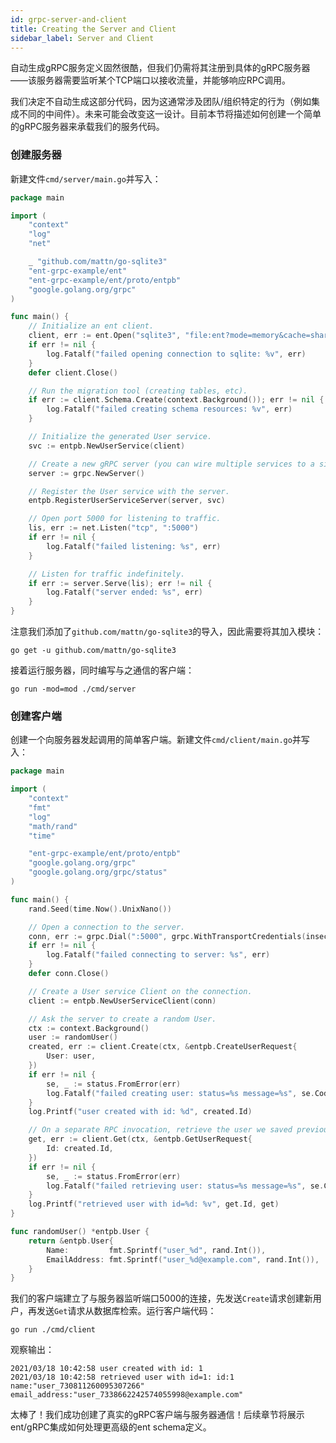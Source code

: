 ```yaml
---
id: grpc-server-and-client
title: Creating the Server and Client
sidebar_label: Server and Client
---
```


自动生成gRPC服务定义固然很酷，但我们仍需将其注册到具体的gRPC服务器——该服务器需要监听某个TCP端口以接收流量，并能够响应RPC调用。

我们决定不自动生成这部分代码，因为这通常涉及团队/组织特定的行为（例如集成不同的中间件）。未来可能会改变这一设计。目前本节将描述如何创建一个简单的gRPC服务器来承载我们的服务代码。

### 创建服务器

新建文件`cmd/server/main.go`并写入：

```go
package main

import (
	"context"
	"log"
	"net"

	_ "github.com/mattn/go-sqlite3"
	"ent-grpc-example/ent"
	"ent-grpc-example/ent/proto/entpb"
	"google.golang.org/grpc"
)

func main() {
	// Initialize an ent client.
	client, err := ent.Open("sqlite3", "file:ent?mode=memory&cache=shared&_fk=1")
	if err != nil {
		log.Fatalf("failed opening connection to sqlite: %v", err)
	}
	defer client.Close()

	// Run the migration tool (creating tables, etc).
	if err := client.Schema.Create(context.Background()); err != nil {
		log.Fatalf("failed creating schema resources: %v", err)
	}

	// Initialize the generated User service.
	svc := entpb.NewUserService(client)

	// Create a new gRPC server (you can wire multiple services to a single server).
	server := grpc.NewServer()

	// Register the User service with the server.
	entpb.RegisterUserServiceServer(server, svc)

	// Open port 5000 for listening to traffic.
	lis, err := net.Listen("tcp", ":5000")
	if err != nil {
		log.Fatalf("failed listening: %s", err)
	}

	// Listen for traffic indefinitely.
	if err := server.Serve(lis); err != nil {
		log.Fatalf("server ended: %s", err)
	}
}
```

注意我们添加了`github.com/mattn/go-sqlite3`的导入，因此需要将其加入模块：

```console
go get -u github.com/mattn/go-sqlite3
```

接着运行服务器，同时编写与之通信的客户端：

```console
go run -mod=mod ./cmd/server
```

### 创建客户端

创建一个向服务器发起调用的简单客户端。新建文件`cmd/client/main.go`并写入：

```go
package main

import (
	"context"
	"fmt"
	"log"
	"math/rand"
	"time"

	"ent-grpc-example/ent/proto/entpb"
	"google.golang.org/grpc"
	"google.golang.org/grpc/status"
)

func main() {
	rand.Seed(time.Now().UnixNano())

	// Open a connection to the server.
	conn, err := grpc.Dial(":5000", grpc.WithTransportCredentials(insecure.NewCredentials()))
	if err != nil {
		log.Fatalf("failed connecting to server: %s", err)
	}
	defer conn.Close()

	// Create a User service Client on the connection.
	client := entpb.NewUserServiceClient(conn)

	// Ask the server to create a random User.
	ctx := context.Background()
	user := randomUser()
	created, err := client.Create(ctx, &entpb.CreateUserRequest{
		User: user,
	})
	if err != nil {
		se, _ := status.FromError(err)
		log.Fatalf("failed creating user: status=%s message=%s", se.Code(), se.Message())
	}
	log.Printf("user created with id: %d", created.Id)

	// On a separate RPC invocation, retrieve the user we saved previously.
	get, err := client.Get(ctx, &entpb.GetUserRequest{
		Id: created.Id,
	})
	if err != nil {
		se, _ := status.FromError(err)
		log.Fatalf("failed retrieving user: status=%s message=%s", se.Code(), se.Message())
	}
	log.Printf("retrieved user with id=%d: %v", get.Id, get)
}

func randomUser() *entpb.User {
	return &entpb.User{
		Name:         fmt.Sprintf("user_%d", rand.Int()),
		EmailAddress: fmt.Sprintf("user_%d@example.com", rand.Int()),
	}
}
```

我们的客户端建立了与服务器监听端口5000的连接，先发送`Create`请求创建新用户，再发送`Get`请求从数据库检索。运行客户端代码：

```console
go run ./cmd/client
```

观察输出：

```console
2021/03/18 10:42:58 user created with id: 1
2021/03/18 10:42:58 retrieved user with id=1: id:1 name:"user_730811260095307266" email_address:"user_7338662242574055998@example.com"
```

太棒了！我们成功创建了真实的gRPC客户端与服务器通信！后续章节将展示ent/gRPC集成如何处理更高级的ent schema定义。